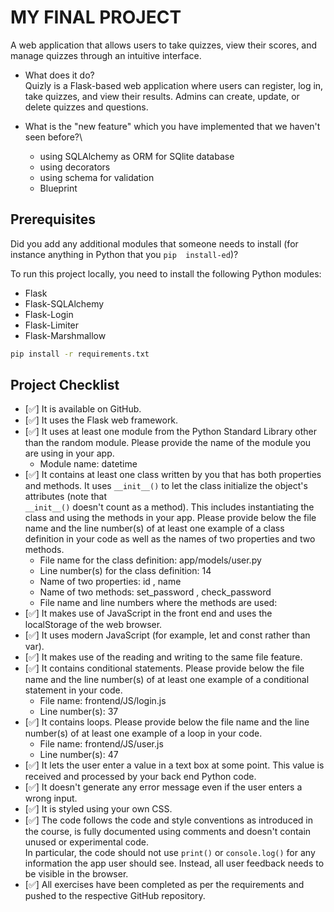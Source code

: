 # MY FINAL PROJECT

A web application that allows users to take quizzes, view their scores, and manage quizzes through an intuitive interface.

- What does it do?  
  Quizly is a Flask-based web application where users can register, log in, take quizzes, and view their results. Admins can create, update, or delete quizzes and questions.
- What is the "new feature" which you have implemented that
  we haven't seen before?\

  - using SQLAlchemy as ORM for SQlite database
  - using decorators
  - using schema for validation
  - Blueprint

## Prerequisites

Did you add any additional modules that someone needs to
install (for instance anything in Python that you `pip 
install-ed`)?

To run this project locally, you need to install the following Python modules:

- Flask
- Flask-SQLAlchemy
- Flask-Login
- Flask-Limiter
- Flask-Marshmallow

```bash
pip install -r requirements.txt
```

## Project Checklist

- [✅] It is available on GitHub.
- [✅] It uses the Flask web framework.
- [✅] It uses at least one module from the Python Standard
  Library other than the random module.
  Please provide the name of the module you are using in your
  app.
  - Module name: datetime
- [✅] It contains at least one class written by you that has
  both properties and methods. It uses `__init__()` to let the
  class initialize the object's attributes (note that  
  `__init__()` doesn't count as a method). This includes
  instantiating the class and using the methods in your app.
  Please provide below the file name and the line number(s) of
  at least one example of a class definition in your code as
  well as the names of two properties and two methods.
  - File name for the class definition: app/models/user.py
  - Line number(s) for the class definition: 14
  - Name of two properties: id , name
  - Name of two methods: set_password , check_password
  - File name and line numbers where the methods are used:
- [✅] It makes use of JavaScript in the front end and uses the
  localStorage of the web browser.
- [✅] It uses modern JavaScript (for example, let and const
  rather than var).
- [✅] It makes use of the reading and writing to the same file
  feature.
- [✅] It contains conditional statements. Please provide below
  the file name and the line number(s) of at least
  one example of a conditional statement in your code.
  - File name: frontend/JS/login.js
  - Line number(s): 37
- [✅] It contains loops. Please provide below the file name
  and the line number(s) of at least
  one example of a loop in your code.
  - File name: frontend/JS/user.js
  - Line number(s): 47
- [✅] It lets the user enter a value in a text box at some
  point.
  This value is received and processed by your back end
  Python code.
- [✅] It doesn't generate any error message even if the user
  enters a wrong input.
- [✅] It is styled using your own CSS.
- [✅] The code follows the code and style conventions as
  introduced in the course, is fully documented using comments
  and doesn't contain unused or experimental code.  
   In particular, the code should not use `print()` or
  `console.log()` for any information the app user should see.
  Instead, all user feedback needs to be visible in the
  browser.
- [✅] All exercises have been completed as per the
  requirements and pushed to the respective GitHub repository.

